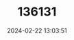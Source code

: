 ---
title: "136131"
category: "Calotriton arnoldi"
draft: false
date: 2024-02-22 13:03:51
languages:
  English: ["Montseny Newt", "Montseny Brook Newt"]
---